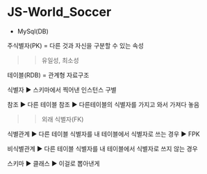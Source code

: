 # JS-World_Soccer

+ MySql(DB)

주식별자(PK) = 다른 것과 자신을 구분할 수 있는 속성

>> 유일성, 최소성


테이블(RDB) = 관계형 자료구조

식별자 ▶ 스키마에서 찍어낸 인스턴스 구별

참조 ▶ 다른 테이블 참조 ▶ 다른테이블의 식별자를 가지고 와서 가져다 놓음

>> 외래 식별자(FK)

식별관계 ▶ 다른 테이블 식별자를 내 테이블에서 식별자로 쓰는 경우 ▶ FPK

비식별관계 ▶ 다른 테이블 식별자를 내 테이블에서 식별자로 쓰지 않는 경우


스키마 ▶ 클래스 ▶ 이걸로 뽑아낸게 
